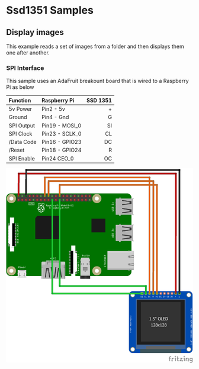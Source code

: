 ﻿# Ssd1351 Samples

## Display images

This example reads a set of images from a folder and then displays them one after another.

### SPI Interface

This sample uses an AdaFruit breakount board that is wired to a Raspberry Pi as below

| Function      | Raspberry Pi | SSD 1351  |
|:------------- |:-------------| -----:|
| 5v Power | Pin2 - 5v | + |
| Ground | Pin4 - Gnd      |  G |
| SPI Output | Pin19 - MOSI_0      | SI |
| SPI Clock | Pin23 - SCLK_0 | CL |
| /Data Code | Pin16 - GPIO23     | DC |
| /Reset | Pin18 - GPIO24 | R |
| SPI Enable | Pin24  CEO_0 | OC |


![](Ssd1351.Sample.png)
